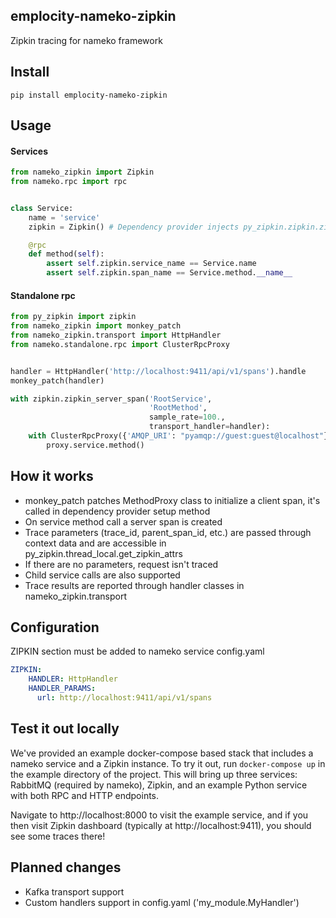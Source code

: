 emplocity-nameko-zipkin
-------------

Zipkin tracing for nameko framework

Install
-------

```
pip install emplocity-nameko-zipkin
```

Usage
-----

#### Services

```python
from nameko_zipkin import Zipkin
from nameko.rpc import rpc


class Service:
    name = 'service'
    zipkin = Zipkin() # Dependency provider injects py_zipkin.zipkin.zipkin_span object

    @rpc
    def method(self):
        assert self.zipkin.service_name == Service.name
        assert self.zipkin.span_name == Service.method.__name__
```

#### Standalone rpc

```python
from py_zipkin import zipkin
from nameko_zipkin import monkey_patch
from nameko_zipkin.transport import HttpHandler
from nameko.standalone.rpc import ClusterRpcProxy


handler = HttpHandler('http://localhost:9411/api/v1/spans').handle
monkey_patch(handler)

with zipkin.zipkin_server_span('RootService',
                               'RootMethod',
                               sample_rate=100.,
                               transport_handler=handler):
    with ClusterRpcProxy({'AMQP_URI': "pyamqp://guest:guest@localhost"}) as proxy:
        proxy.service.method()
```

How it works
------------

* monkey_patch patches MethodProxy class to initialize a client span, it's called in dependency provider setup method
* On service method call a server span is created
* Trace parameters (trace_id, parent_span_id, etc.) are passed through context data and are accessible in py_zipkin.thread_local.get_zipkin_attrs
* If there are no parameters, request isn't traced
* Child service calls are also supported
* Trace results are reported through handler classes in nameko_zipkin.transport


Configuration
-------------

ZIPKIN section must be added to nameko service config.yaml

```yaml
ZIPKIN:
    HANDLER: HttpHandler
    HANDLER_PARAMS:
      url: http://localhost:9411/api/v1/spans
```

Test it out locally
-------------------

We've provided an example docker-compose based stack that includes a nameko
service and a Zipkin instance. To try it out, run `docker-compose up` in the
example directory of the project. This will bring up three services: RabbitMQ
(required by nameko), Zipkin, and an example Python service with both RPC
and HTTP endpoints.

Navigate to http://localhost:8000 to visit the example service, and if
you then visit Zipkin dashboard (typically at http://localhost:9411),
you should see some traces there!

Planned changes
---------------

* Kafka transport support
* Custom handlers support in config.yaml ('my_module.MyHandler')

